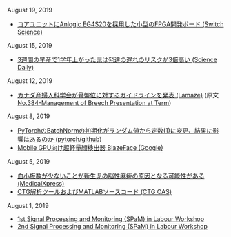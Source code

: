 August 19, 2019  
* [コアユニットにAnlogic EG4S20を採用した小型のFPGA開発ボード (Switch Science)](https://www.switch-science.com/catalog/5703/)

August 15, 2019
* [3週間の早産で1学年上がった児は発達の遅れのリスクが3倍高い (Science Daily)](https://www.sciencedaily.com/releases/2019/08/190813180830.htm)

August 12, 2019
* [カナダ産婦人科学会が骨盤位に対するガイドラインを発表 (Lamaze)](https://www.lamaze.org/Connecting-the-Dots/Post/canadas-obstetricians-release-updated-breech-guidelines-informed-consent-is-key) (原文 [No.384-Management of Breech Presentation at Term](https://www.sciencedirect.com/science/article/abs/pii/S1701216318310405))

August 8, 2019
* [PyTorchのBatchNormの初期化がランダム値から定数(1)に変更、結果に影響はあるのか (pytorch/github)](https://github.com/pytorch/pytorch/issues/12259)
* [Mobile GPU向け超軽量顔検出器 BlazeFace (Google)](https://sites.google.com/view/perception-cv4arvr/blazeface)

August 5, 2019
* [血小板数が少ないことが新生児の脳性麻痺の原因となる可能性がある (MedicalXpress)](https://medicalxpress.com/news/2019-08-tiny-blood-cells-cerebral-palsy.html)
* [CTG解析ツールおよびMATLABソースコード (CTG OAS)](http://www.ctganalysis.com/)

August 1, 2019
* [1st Signal Processing and Monitoring (SPaM) in Labour Workshop](http://users.ox.ac.uk/~ndog0178/program.htm)  
* [2nd Signal Processing and Monitoring (SPaM) in Labour Workshop](http://users.ox.ac.uk/~ndog0178/CTGchallenge2017.htm)

